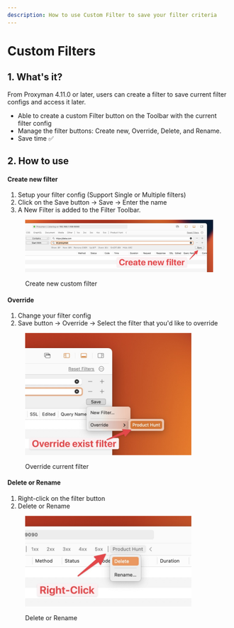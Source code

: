 ```yaml
---
description: How to use Custom Filter to save your filter criteria
---
```


# Custom Filters

## 1. What's it?

From Proxyman 4.11.0 or later, users can create a filter to save current filter configs and access it later.

* Able to create a custom Filter button on the Toolbar with the current filter config
* Manage the filter buttons: Create new, Override, Delete, and Rename.
* Save time ✅

## 2. How to use

#### Create new filter

1. Setup your filter config (Support Single or Multiple filters)
2. Click on the Save button -> Save -> Enter the name
3. A New Filter is added to the Filter Toolbar.

<figure><img src="../.gitbook/assets/CleanShot 2023-09-12 at 10.14.31@2x.jpg" alt=""><figcaption><p>Create new custom filter</p></figcaption></figure>

#### Override&#x20;

1. Change your filter config
2. Save button -> Override -> Select the filter that you'd like to override

<div data-full-width="true">

<figure><img src="../.gitbook/assets/2.jpg" alt="" width="375"><figcaption><p>Override current filter</p></figcaption></figure>

</div>

#### Delete or Rename

1. Right-click on the filter button&#x20;
2. Delete or Rename

<figure><img src="../.gitbook/assets/Screenshot 2023-09-12 at 10.15.18.jpg" alt="" width="375"><figcaption><p>Delete or Rename</p></figcaption></figure>
